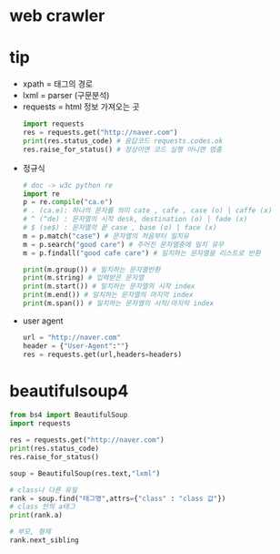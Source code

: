 # web crawler

# tip
  - xpath = 태그의 경로
  - lxml = parser (구문분석)  
  - requests = html 정보 가져오는 곳
    ```python
    import requests
    res = requests.get("http://naver.com")
    print(res.status_code) # 응답코드 requests.codes.ok
    res.raise_for_status() # 정상이면 코드 실행 아니면 멈춤
    ```
  - 정규식
    ```python
    # doc -> w3c python re
    import re
    p = re.compile("ca.e")
    # . (ca.e): 하나의 문자를 의미 cate , cafe , case (o) | caffe (x)
    # ^ (^de) : 문자열의 시작 desk, destination (o) | fade (x)
    # $ (se$) : 문자열의 끝 case , base (o) | face (x)
    m = p.match("case") # 문자열의 처음부터 일치유
    m = p.search("good care") # 주어진 문자열중에 일치 유무
    m = p.findall("good cafe care") # 일치하는 문자열을 리스트로 반환
    
    print(m.group()) # 일치하는 문자열반환
    print(m.string) # 입력받은 문자열
    print(m.start()) # 일치하는 문자열의 시작 index
    print(m.end()) # 일치하는 문자열의 마지막 index
    print(m.span()) # 일치하는 문자열의 시작/마지막 index
    ```
  - user agent
    ```python
    url = "http://naver.com"
    header = {"User-Agent":""}
    res = requests.get(url,headers=headers)
    ```
    
# beautifulsoup4
  ```python
  from bs4 import BeautifulSoup 
  import requests
  
  res = requests.get("http://naver.com")
  print(res.status_code) 
  res.raise_for_status()
  
  soup = BeautifulSoup(res.text,"lxml")
  
  # class나 다른 유일
  rank = soup.find("태그명",attrs={"class" : "class 값"})
  # class 안의 a태그
  print(rank.a)
  
  # 부모, 형제
  rank.next_sibling
  ```
  